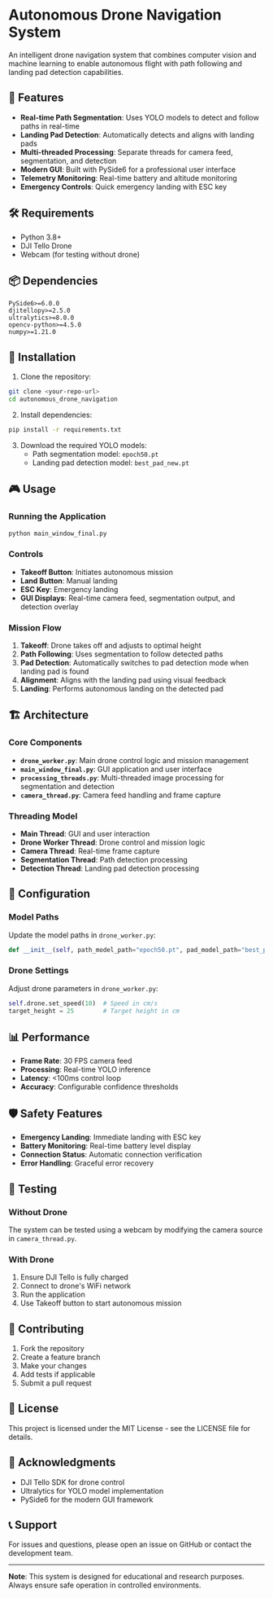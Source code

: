 # Autonomous Drone Navigation System

An intelligent drone navigation system that combines computer vision and machine learning to enable autonomous flight with path following and landing pad detection capabilities.

## 🚁 Features

- **Real-time Path Segmentation**: Uses YOLO models to detect and follow paths in real-time
- **Landing Pad Detection**: Automatically detects and aligns with landing pads
- **Multi-threaded Processing**: Separate threads for camera feed, segmentation, and detection
- **Modern GUI**: Built with PySide6 for a professional user interface
- **Telemetry Monitoring**: Real-time battery and altitude monitoring
- **Emergency Controls**: Quick emergency landing with ESC key

## 🛠️ Requirements

- Python 3.8+
- DJI Tello Drone
- Webcam (for testing without drone)

## 📦 Dependencies

```
PySide6>=6.0.0
djitellopy>=2.5.0
ultralytics>=8.0.0
opencv-python>=4.5.0
numpy>=1.21.0
```

## 🚀 Installation

1. Clone the repository:
```bash
git clone <your-repo-url>
cd autonomous_drone_navigation
```

2. Install dependencies:
```bash
pip install -r requirements.txt
```

3. Download the required YOLO models:
   - Path segmentation model: `epoch50.pt`
   - Landing pad detection model: `best_pad_new.pt`

## 🎮 Usage

### Running the Application

```bash
python main_window_final.py
```

### Controls

- **Takeoff Button**: Initiates autonomous mission
- **Land Button**: Manual landing
- **ESC Key**: Emergency landing
- **GUI Displays**: Real-time camera feed, segmentation output, and detection overlay

### Mission Flow

1. **Takeoff**: Drone takes off and adjusts to optimal height
2. **Path Following**: Uses segmentation to follow detected paths
3. **Pad Detection**: Automatically switches to pad detection mode when landing pad is found
4. **Alignment**: Aligns with the landing pad using visual feedback
5. **Landing**: Performs autonomous landing on the detected pad

## 🏗️ Architecture

### Core Components

- **`drone_worker.py`**: Main drone control logic and mission management
- **`main_window_final.py`**: GUI application and user interface
- **`processing_threads.py`**: Multi-threaded image processing for segmentation and detection
- **`camera_thread.py`**: Camera feed handling and frame capture

### Threading Model

- **Main Thread**: GUI and user interaction
- **Drone Worker Thread**: Drone control and mission logic
- **Camera Thread**: Real-time frame capture
- **Segmentation Thread**: Path detection processing
- **Detection Thread**: Landing pad detection processing

## 🔧 Configuration

### Model Paths

Update the model paths in `drone_worker.py`:

```python
def __init__(self, path_model_path="epoch50.pt", pad_model_path="best_pad_new.pt", parent=None):
```

### Drone Settings

Adjust drone parameters in `drone_worker.py`:

```python
self.drone.set_speed(10)  # Speed in cm/s
target_height = 25        # Target height in cm
```

## 📊 Performance

- **Frame Rate**: 30 FPS camera feed
- **Processing**: Real-time YOLO inference
- **Latency**: <100ms control loop
- **Accuracy**: Configurable confidence thresholds

## 🛡️ Safety Features

- **Emergency Landing**: Immediate landing with ESC key
- **Battery Monitoring**: Real-time battery level display
- **Connection Status**: Automatic connection verification
- **Error Handling**: Graceful error recovery

## 🧪 Testing

### Without Drone

The system can be tested using a webcam by modifying the camera source in `camera_thread.py`.

### With Drone

1. Ensure DJI Tello is fully charged
2. Connect to drone's WiFi network
3. Run the application
4. Use Takeoff button to start autonomous mission

## 🤝 Contributing

1. Fork the repository
2. Create a feature branch
3. Make your changes
4. Add tests if applicable
5. Submit a pull request

## 📝 License

This project is licensed under the MIT License - see the LICENSE file for details.

## 🙏 Acknowledgments

- DJI Tello SDK for drone control
- Ultralytics for YOLO model implementation
- PySide6 for the modern GUI framework

## 📞 Support

For issues and questions, please open an issue on GitHub or contact the development team.

---

**Note**: This system is designed for educational and research purposes. Always ensure safe operation in controlled environments. 